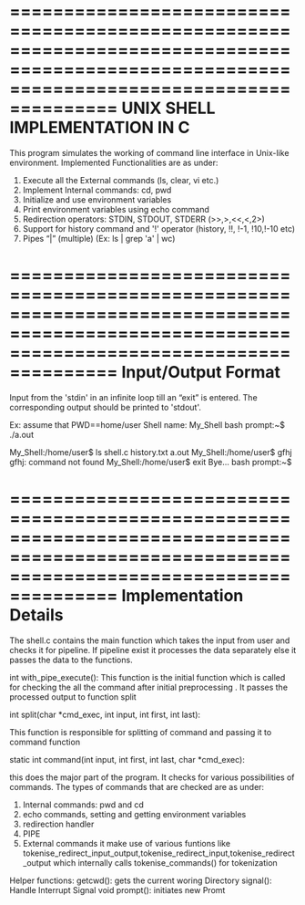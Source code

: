 ============================================================================================================================================ 
                     UNIX SHELL IMPLEMENTATION IN C
============================================================================================================================================ 
This program simulates the working of command line interface in Unix-like environment. Implemented Functionalities are as under:
1. Execute all the External commands (ls, clear, vi etc.)
2. Implement Internal commands: cd, pwd
3. Initialize and use environment variables
4. Print environment variables using echo command
5. Redirection operators: STDIN, STDOUT, STDERR (>>,>,<<,<,2>) 
6. Support for history command and '!' operator (history, !!, !-1, !10,!-10 etc)
7. Pipes “|” (multiple) (Ex: ls | grep 'a' | wc)


============================================================================================================================================ 
                          Input/Output Format
============================================================================================================================================ 

Input from the 'stdin' in an infinite loop till an “exit” is entered.
The corresponding output should be printed to 'stdout'.

Ex:
assume that PWD==home/user
Shell name: My_Shell
bash prompt:~$ ./a.out

My_Shell:/home/user$ ls
shell.c history.txt a.out
My_Shell:/home/user$ gfhj
gfhj: command not found
My_Shell:/home/user$ exit
Bye...
bash prompt:~$


============================================================================================================================================ 
                         Implementation Details
============================================================================================================================================ 

The shell.c contains the main function which takes the input from user and checks it for pipeline. If pipeline exist it processes the data separately else it passes the data to the functions. 

int with_pipe_execute():
This function is the initial function which is called for checking the all the command after initial preprocessing . It passes the processed output to function split

int split(char *cmd_exec, int input, int first, int last):

This function is responsible for splitting of command and passing it to command function


static int command(int input, int first, int last, char *cmd_exec):

this does the major part of the program. It  checks for various possibilities of commands. The types of commands that are checked are as under:
1) Internal commands: pwd and cd
2) echo commands, setting and getting environment variables
3) redirection handler 
4) PIPE
5) External commands
it make use of various funtions like tokenise_redirect_input_output,tokenise_redirect_input,tokenise_redirect_output which internally calls tokenise_commands() for tokenization


Helper functions:
getcwd():
gets the current woring Directory
signal():
Handle Interrupt Signal
void prompt():
initiates new Promt 


